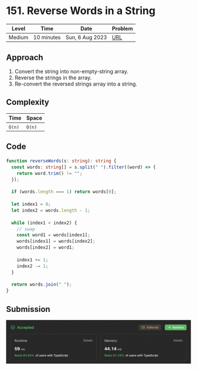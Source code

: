 # 151. Reverse Words in a String

| Level  | Time       | Date            | Problem                                                                                                             |
| ------ | ---------- | --------------- | ------------------------------------------------------------------------------------------------------------------- |
| Medium | 10 minutes | Sun, 6 Aug 2023 | [URL](https://leetcode.com/problems/reverse-words-in-a-string/description/?envType=study-plan-v2&envId=leetcode-75) |

## Approach

1. Convert the string into non-empty-string array.
2. Reverse the strings in the array.
3. Re-convert the reversed strings array into a string.

## Complexity

| Time   | Space  |
| ------ | ------ |
| `O(n)` | `O(n)` |

## Code

```typescript
function reverseWords(s: string): string {
  const words: string[] = s.split(" ").filter((word) => {
    return word.trim() != "";
  });

  if (words.length === 1) return words[0];

  let index1 = 0;
  let index2 = words.length - 1;

  while (index1 < index2) {
    // swap
    const word1 = words[index1];
    words[index1] = words[index2];
    words[index2] = word1;

    index1 += 1;
    index2 -= 1;
  }

  return words.join(" ");
}
```

## Submission

![Submission](submission.png)
